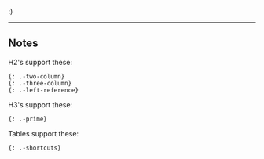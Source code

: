 :)

---

## Notes

H2's support these:

    {: .-two-column}
    {: .-three-column}
    {: .-left-reference}

H3's support these:

    {: .-prime}

Tables support these:

    {: .-shortcuts}
